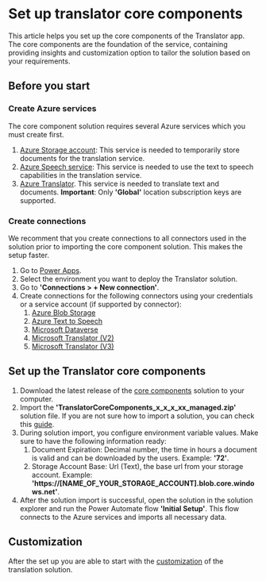 # Set up translator core components

This article helps you set up the core components of the Translator app. The core components are the foundation of the service, containing providing insights and customization option to tailor the solution based on your requirements.

## Before you start

### Create Azure services
The core component solution requires several Azure services which you must create first.
1. [Azure Storage account](https://learn.microsoft.com/en-us/azure/storage/common/storage-account-create?tabs=azure-portal): This service is needed to temporarily store documents for the translation service.
2. [Azure Speech service](https://portal.azure.com/#create/Microsoft.CognitiveServicesSpeechServices): This service is needed to use the text to speech capabilities in the translation service.
3. [Azure Translator](https://learn.microsoft.com/en-us/azure/ai-services/translator/create-translator-resource). This service is needed to translate text and documents. **Important**: Only **'Global'** location subscription keys are supported.

### Create connections
We recomment that you create connections to all connectors used in the solution prior to importing the core component solution. This makes the setup faster.
1. Go to [Power Apps](https://make.powerapps.com/).
2. Select the environment you want to deploy the Translator solution.
3. Go to **'Connections > + New connection'**.
4. Create connections for the following connectors using your credentials or a service account (if supported by connector):
    1. [Azure Blob Storage](https://learn.microsoft.com/en-us/connectors/azureblob/)
    2. [Azure Text to Speech](https://learn.microsoft.com/en-us/connectors/azuretexttospeech/)
    3. [Microsoft Dataverse](https://learn.microsoft.com/en-us/connectors/commondataserviceforapps/)
    4. [Microsoft Translator (V2)](https://learn.microsoft.com/en-us/connectors/translatorv2/)
    5. [Microsoft Translator (V3)](https://learn.microsoft.com/en-us/connectors/microsofttranslatorv/)
  
## Set up the Translator core components
1. Download the latest release of the [core components](/releases/tag/CoreComponents) solution to your computer.
2. Import the **'TranslatorCoreComponents_x_x_x_xx_managed.zip'** solution file. If you are not sure how to import a solution, you can check this [guide](https://learn.microsoft.com/en-us/power-apps/maker/data-platform/import-update-export-solutions).
3. During solution import, you configure environment variable values. Make sure to have the following information ready:
    1. Document Expiration: Decimal number, the time in hours a document is valid and can be downloaded by the users. Example: **'72'**.
    2. Storage Account Base: Url (Text), the base url from your storage account. Example: **'https://[NAME_OF_YOUR_STORAGE_ACCOUNT].blob.core.windows.net'**.
4. After the solution import is successful, open the solution in the solution explorer and run the Power Automate flow **'Initial Setup'**. This flow connects to the Azure services and imports all necessary data.

## Customization
After the set up you are able to start with the [customization](customization.md) of the translation solution.
